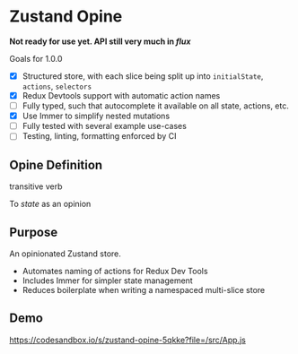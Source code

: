 # Zustand Opine

**Not ready for use yet. API still very much in _flux_**

Goals for 1.0.0
- [x] Structured store, with each slice being split up into `initialState`, `actions`, `selectors`
- [x] Redux Devtools support with automatic action names
- [ ] Fully typed, such that autocomplete it available on all state, actions, etc.
- [x] Use Immer to simplify nested mutations
- [ ] Fully tested with several example use-cases
- [ ] Testing, linting, formatting enforced by CI

## Opine Definition

transitive verb

To _state_ as an opinion

## Purpose

An opinionated Zustand store.

- Automates naming of actions for Redux Dev Tools
- Includes Immer for simpler state management
- Reduces boilerplate when writing a namespaced multi-slice store

## Demo
https://codesandbox.io/s/zustand-opine-5qkke?file=/src/App.js
